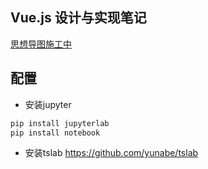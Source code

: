 ## Vue.js 设计与实现笔记

[思想导图施工中](https://gitmind.cn/app/docs/mm13a4av)

## 配置

- 安装jupyter
```bash
pip install jupyterlab
pip install notebook
```

- 安装tslab 
https://github.com/yunabe/tslab
